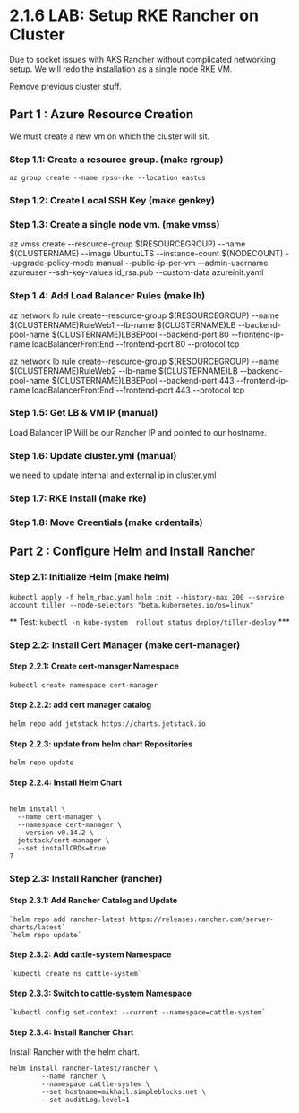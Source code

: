 # 2.1.6 LAB: Setup RKE Rancher on Cluster
Due to socket issues with AKS Rancher without complicated networking setup. We will redo the installation as a single node RKE VM.

Remove previous cluster stuff.

## Part 1 : Azure Resource Creation
We must create a new vm on which the cluster will sit.

### Step 1.1: Create a resource group. (make rgroup)
`az group create --name rpso-rke --location eastus`

### Step 1.2: Create Local SSH Key (make genkey)

### Step 1.3: Create a single node vm. (make vmss)
az vmss create --resource-group $(RESOURCEGROUP) --name $(CLUSTERNAME) --image UbuntuLTS --instance-count $(NODECOUNT) --upgrade-policy-mode manual  --public-ip-per-vm --admin-username azureuser --ssh-key-values id_rsa.pub --custom-data azureinit.yaml

### Step 1.4: Add Load Balancer Rules (make lb)
az network lb rule create--resource-group $(RESOURCEGROUP) --name $(CLUSTERNAME)RuleWeb1 --lb-name $(CLUSTERNAME)LB --backend-pool-name $(CLUSTERNAME)LBBEPool --backend-port 80 --frontend-ip-name loadBalancerFrontEnd --frontend-port 80 --protocol tcp

az network lb rule create--resource-group $(RESOURCEGROUP) --name $(CLUSTERNAME)RuleWeb2 --lb-name $(CLUSTERNAME)LB --backend-pool-name $(CLUSTERNAME)LBBEPool --backend-port 443 --frontend-ip-name loadBalancerFrontEnd --frontend-port 443 --protocol tcp

### Step 1.5: Get LB & VM IP (manual)
Load Balancer IP Will be our Rancher IP and pointed to our hostname.

### Step 1.6: Update cluster.yml (manual)
we need to update internal and external ip in cluster.yml

### Step 1.7: RKE Install (make rke)

### Step 1.8: Move Creentials (make crdentails)

## Part 2 : Configure Helm and Install Rancher
### Step 2.1: Initialize Helm (make helm)
`kubectl apply -f helm_rbac.yaml`
`helm init --history-max 200 --service-account tiller --node-selectors "beta.kubernetes.io/os=linux"`

** Test: `kubectl -n kube-system  rollout status deploy/tiller-deploy` ***

### Step 2.2: Install Cert Manager (make cert-manager)

#### Step 2.2.1: Create cert-manager Namespace
`kubectl create namespace cert-manager`

#### Step 2.2.2: add cert manager catalog
`helm repo add jetstack https://charts.jetstack.io`

#### Step 2.2.3: update from helm chart Repositories
`helm repo update`

#### Step 2.2.4: Install Helm Chart
```

helm install \
  --name cert-manager \
  --namespace cert-manager \
  --version v0.14.2 \
  jetstack/cert-manager \
  --set installCRDs=true
7
```

### Step 2.3: Install Rancher (rancher)
#### Step 2.3.1: Add Rancher Catalog and Update
	`helm repo add rancher-latest https://releases.rancher.com/server-charts/latest`
	`helm repo update`

#### Step 2.3.2: Add cattle-system Namespace
    `kubectl create ns cattle-system`

#### Step 2.3.3: Switch to cattle-system Namespace
	`kubectl config set-context --current --namespace=cattle-system`

#### Step 2.3.4: Install Rancher Chart
Install Rancher with the helm chart.
```
helm install rancher-latest/rancher \
  		--name rancher \
  		--namespace cattle-system \
  		--set hostname=mikhail.simpleblocks.net \
  		--set auditLog.level=1
```